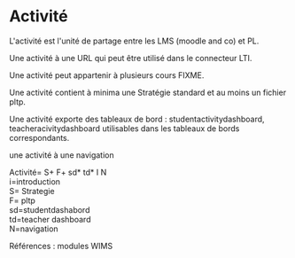
# Activité

L'activité est l'unité de partage entre les LMS (moodle and co) et PL.

Une activité à une URL qui peut être utilisé dans le connecteur LTI.

Une activité peut appartenir à plusieurs cours FIXME.

Une activité contient à minima une Stratégie standard et au moins un fichier pltp.

Une activité exporte des tableaux de bord : studentactivitydashboard, teacheracivitydashboard utilisables dans les tableaux de bords correspondants.


une activité à une navigation 

Activité= S+ F+ sd* td* I N  
i=introduction  
S= Strategie   
F= pltp  
sd=studentdashabord  
td=teacher dashboard  
N=navigation  


Références : modules WIMS
